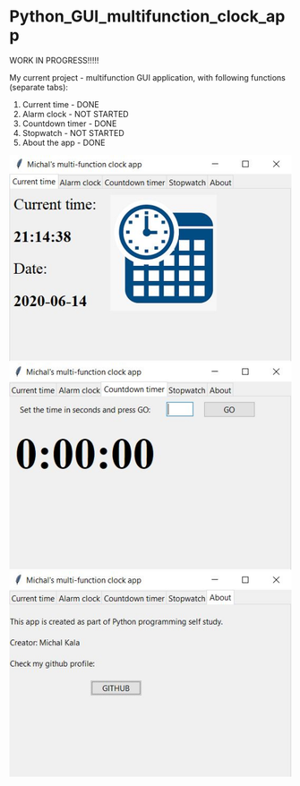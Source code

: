 # Python_GUI_multifunction_clock_app

WORK IN PROGRESS!!!!!

My current project - multifunction GUI application, with following functions (separate tabs):
1. Current time - DONE 
2. Alarm clock - NOT STARTED
3. Countdown timer - DONE
4. Stopwatch - NOT STARTED
5. About the app - DONE


![alt text](https://github.com/MichalKala/Python_GUI_multifunction_clock_app/blob/master/CurrentTime.JPG)
![alt text](https://github.com/MichalKala/Python_GUI_multifunction_clock_app/blob/master/CountdownTimer.JPG)
![alt text](https://github.com/MichalKala/Python_GUI_multifunction_clock_app/blob/master/About.JPG)
